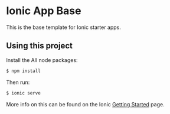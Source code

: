 Ionic App Base
=====================

This is the base template for Ionic starter apps.

## Using this project

Install the All node packages:

```bash
$ npm install
```

Then run:

```bash
$ ionic serve
```

More info on this can be found on the Ionic [Getting Started](http://ionicframework.com/docs/v2/getting-started/) page.
